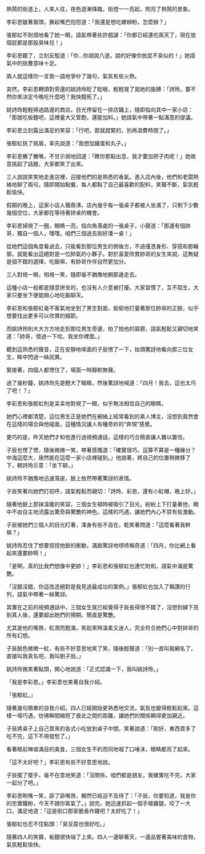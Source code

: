 
熱鬧的街道上，人來人往，夜色逐漸降臨，街燈一一亮起，照亮了熱鬧的景象。

李彩恩皺著眉頭，撅起嘴巴抱怨道：「我還是想吃螺蛳粉，怎麼辦？」

張郁虹不耐煩地看了她一眼，語氣帶著些許戲謔：「你都已經連吃兩天了，現在放個屁都是那股臭味兒！」

李彩恩聽了，立刻反駁道：「你…你胡說八道，說的好像你放屁不臭似的！」她語氣中的挑釁意味十足。

兩人就這樣你一言我一語地爭吵了幾句，氣氛有些火熱。

突然，李彩恩轉頭對旁邊的姚詩玲眨了眨眼，輕輕晃了晃她的胳膊：「詩玲，要不然你來決定今晚吃什麼吧？我快餓死了。」

姚詩玲輕輕掃過路邊的商店，目光停留在一排店鋪上，隨即指向其中一家小店：「那就吃板麵吧，這裡量大又管飽，還能加料。」她語氣中帶著一點滿意的提議。

李彩恩立刻露出滿足的笑容：「行吧，那就趕緊的，別再浪費時間了。」

張郁虹挑了挑眉，率先說道：「我想加雞蛋和丸子。」

李彩恩撇了撇嘴，不甘示弱地回道：「瞧你那點出息，我才要加把子肉呢！」她故意挑起了話題，大家都笑了出來。

三人說說笑笑地走進店裡，迎接他們的是熟悉的香氣。進入店內後，他們和老闆熱絡地聊了兩句，隨即開始點餐，每人都點了自己最喜歡的配料，笑聲不斷，氣氛輕鬆愉快。

假期的晚上，這家小店人聲鼎沸，店內幾乎每一張桌子都被人坐滿了，只剩下少數幾個空位，大家都在等待著拼桌的機會。

李彩恩掃視了一圈，眼睛一亮，指向角落處的一張桌子，小聲道：「那邊有個帥哥，獨自一個人，嘿嘿，咱們三個過去剛好湊一桌！」

從她們這個角度看過去，只能看到那位男生的側後方，不過僅憑身形、穿搭和那輪廓，就能看出這絕對是一位帥氣的小夥子。對於喜愛欣賞帥哥的女生來說，這無疑是個不錯的選擇，吃飯嘛，有帥哥作伴自然更加分。

三人對視一眼，相視一笑，隨即毫不猶豫地朝那邊走去。

這種小店一般都是隨意拼坐的，也沒有人介意被打擾。大家習慣了，互不陌生，大家只要坐下便能開心地吃飯聊天。

李彩恩和張郁虹毫不客氣地坐到了男生對面，偷偷地打量著那位帥哥的正臉，似乎想要找出更多可以欣賞的細節。

而姚詩玲則大大方方地走到那位男生旁邊，拍了拍他的肩膀，語氣輕鬆又親切地笑道：「帥哥，借過一下哈，我坐你裡面。」

聽到這熟悉的聲音，正在安靜地嗦面的子辰愣了一下，抬頭驚訝地看向那三位女生，眸中閃過一絲詫異。

緊接著，四個人都愣住了，場面一時靜默無聲。

過了幾秒鐘，姚詩玲先是瞪大了眼睛，然後驚訝地喊道：「四月！我去，這也太巧了吧！？」

李彩恩和張郁虹則是呆呆地對視了一眼，似乎無法相信自己的眼睛。

她們心裡都清楚，這位男生正是她們在網絡上經常看到的素人博主，沒想到竟然會在這樣的場合與他碰面，這種情況讓人有種奇妙的“奔現”感覺。

更巧的是，昨天她們才和他進行過視頻通話，這樣的巧合簡直讓人難以置信。

子辰也愣了愣，隨後微微一笑，帶著感慨道：「確實很巧，這算不算是一種緣分？中海這麼大，居然能在這麼一家小店裡碰到。」他說著，將自己的位置稍微移了下，朝詩玲示意：「坐下聊。」

姚詩玲不猶豫地迅速落座，臉上依然帶著驚訝的表情。

子辰笑著向她們打招呼，語氣輕鬆而親切：「詩玲、彩恩，還有小紅帽，晚上好。」 

隨著他臉上那抹溫暖的笑容，三個女生頓時被吸引了目光，紛紛上下打量著他，眼中不由自主地流露出驚奇與驚艷的神色。這樣的巧遇，讓她們內心不禁有些激動。

子辰被她們三個人的目光盯著，渾身有些不自在，乾笑著問道：「這麼看著我幹嘛？」

姚詩玲忍住了想要捏捏他臉的衝動，滿臉驚訝地啧啧稱奇道：「四月，你比網上看起來還要帥啊！」

「是啊，真的比我們想像中更帥！」李彩恩和張郁虹也連忙附和，語氣中滿是驚艷。

「沒錯沒錯，你這改造絕對是我見過最成功的案例。」張郁虹也加入了稱讚的行列，語氣中帶著一絲驚訝。

其實在之前的視頻通話中，三個女生就已經覺得子辰長得很不錯了，沒想到線下見到真人後，還要超出她們的預期，簡直是驚艷。

尤其是他的嘴唇，紅潤而飽滿，笑起來時溫柔又迷人，完全符合她們心中對帥哥的所有幻想。

子辰臉色微微一紅，有些不好意思地笑了笑，隨後輕聲道：「別一直叫我網名了，直接叫我真名吧，我叫劉子辰。」

姚詩玲微笑著點頭，開心地說道：「正式認識一下，我叫姚詩玲。」

「我是李彩恩。」李彩恩也笑著自我介紹。

「張郁虹。」

隨著幾句簡單的自我介紹，四人已經開始更熟悉地交流，氣氛也變得輕鬆起來。這樣一場巧遇，彷彿瞬間縮短了彼此之間的距離，讓她們的關係顯得更加親近。

子辰將桌子上自己買來的各式小吃放到桌子中間，笑著說道：「剛好，東西買多了吃不完，這下不用發愁了。」

看著眼前琳琅滿目的美食，三個女生不約而同地咽了口唾沫，眼睛都亮了起來。

「這不太好吧？」李彩恩有些不好意思地說。

子辰擺了擺手，毫不在意地笑道：「沒關係，咱們都是朋友，我確實吃不完，大家一起分了吧。」

李彩恩咧嘴一笑，舔了舔嘴唇，顯然已經迫不及待了：「子辰，你要知道，我是你的忠實鐵粉，今天不跟你客氣了。」說完，她迅速抓起一個手槍雞腿，咬了一大口，滿足地道：「這是街口那家脆香炸雞吧？太好吃了！」

張郁虹也忍不住點頭：「臭豆腐也很好吃。」

隨著四人的笑聲，板麵很快端了上來。四人一邊聊著天，一邊品嘗著美味的食物，氣氛輕鬆愉快。